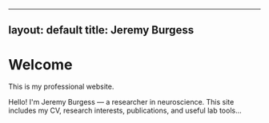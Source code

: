 <link rel="stylesheet" href="/assets/css/custom.css">

---
layout: default
title: Jeremy Burgess
---

# Welcome

This is my professional website.

Hello! I'm Jeremy Burgess — a researcher in neuroscience. This site includes my CV, research interests, publications, and useful lab tools...
